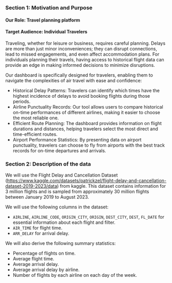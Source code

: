 ### Section 1: Motivation and Purpose

#### Our Role: Travel planning platform
#### Target Audience: Individual Travelers
Traveling, whether for leisure or business, requires careful planning. Delays are more than just minor inconveniences; they can disrupt connections, lead to missed engagements, and even affect accommodation plans. For individuals planning their travels, having access to historical flight data can provide an edge in making informed decisions to minimize disruptions.

Our dashboard is specifically designed for travelers, enabling them to navigate the complexities of air travel with ease and confidence:

- Historical Delay Patterns: Travelers can identify which times have the highest incidence of delays to avoid booking flights during those periods.
- Airline Punctuality Records: Our tool allows users to compare historical on-time performances of different airlines, making it easier to choose the most reliable one.
- Efficient Route Planning: The dashboard provides information on flight durations and distances, helping travelers select the most direct and time-efficient routes.
- Airport Performance Statistics: By presenting data on airport punctuality, travelers can choose to fly from airports with the best track records for on-time departures and arrivals.

### Section 2: Description of the data
We will use the Flight Delay and Cancellation Dataset
(https://www.kaggle.com/datasets/patrickzel/flight-delay-and-cancellation-dataset-2019-2023/data)
from kaggle.
This dataset contains information for 3 million flights and is sampled from approximately 30 million flights between January 2019 to August 2023.

We will use the following columns in the dataset:
- `AIRLINE`, `AIRLINE_CODE`, `ORIGIN_CITY`, `ORIGIN`, `DEST_CITY`, `DEST`, `FL_DATE` for essential information about each flight and filter.
- `AIR_TIME` for flight time.
- `ARR_DELAY` for arrival delay.

We will also derive the following summary statistics:
- Percentage of flights on time.
- Average flight time.
- Average arrival delay.
- Average arrival delay by airline.
- Number of flights by each airline on each day of the week.